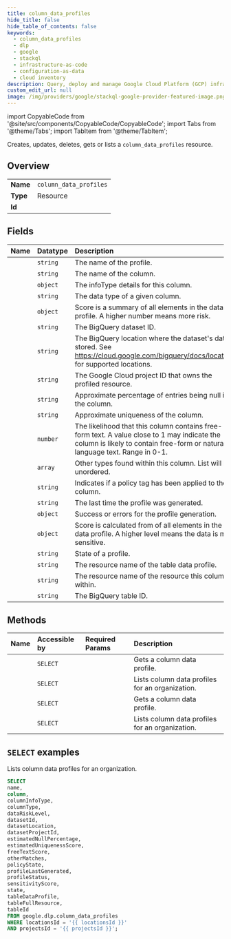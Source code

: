 ```yaml
---
title: column_data_profiles
hide_title: false
hide_table_of_contents: false
keywords:
  - column_data_profiles
  - dlp
  - google
  - stackql
  - infrastructure-as-code
  - configuration-as-data
  - cloud inventory
description: Query, deploy and manage Google Cloud Platform (GCP) infrastructure and resources using SQL
custom_edit_url: null
image: /img/providers/google/stackql-google-provider-featured-image.png
---
```


import CopyableCode from '@site/src/components/CopyableCode/CopyableCode';
import Tabs from '@theme/Tabs';
import TabItem from '@theme/TabItem';

Creates, updates, deletes, gets or lists a <code>column_data_profiles</code> resource.

## Overview
<table><tbody>
<tr><td><b>Name</b></td><td><code>column_data_profiles</code></td></tr>
<tr><td><b>Type</b></td><td>Resource</td></tr>
<tr><td><b>Id</b></td><td><CopyableCode code="google.dlp.column_data_profiles" /></td></tr>
</tbody></table>

## Fields
| Name | Datatype | Description |
|:-----|:---------|:------------|
| <CopyableCode code="name" /> | `string` | The name of the profile. |
| <CopyableCode code="column" /> | `string` | The name of the column. |
| <CopyableCode code="columnInfoType" /> | `object` | The infoType details for this column. |
| <CopyableCode code="columnType" /> | `string` | The data type of a given column. |
| <CopyableCode code="dataRiskLevel" /> | `object` | Score is a summary of all elements in the data profile. A higher number means more risk. |
| <CopyableCode code="datasetId" /> | `string` | The BigQuery dataset ID. |
| <CopyableCode code="datasetLocation" /> | `string` | The BigQuery location where the dataset's data is stored. See https://cloud.google.com/bigquery/docs/locations for supported locations. |
| <CopyableCode code="datasetProjectId" /> | `string` | The Google Cloud project ID that owns the profiled resource. |
| <CopyableCode code="estimatedNullPercentage" /> | `string` | Approximate percentage of entries being null in the column. |
| <CopyableCode code="estimatedUniquenessScore" /> | `string` | Approximate uniqueness of the column. |
| <CopyableCode code="freeTextScore" /> | `number` | The likelihood that this column contains free-form text. A value close to 1 may indicate the column is likely to contain free-form or natural language text. Range in 0-1. |
| <CopyableCode code="otherMatches" /> | `array` | Other types found within this column. List will be unordered. |
| <CopyableCode code="policyState" /> | `string` | Indicates if a policy tag has been applied to the column. |
| <CopyableCode code="profileLastGenerated" /> | `string` | The last time the profile was generated. |
| <CopyableCode code="profileStatus" /> | `object` | Success or errors for the profile generation. |
| <CopyableCode code="sensitivityScore" /> | `object` | Score is calculated from of all elements in the data profile. A higher level means the data is more sensitive. |
| <CopyableCode code="state" /> | `string` | State of a profile. |
| <CopyableCode code="tableDataProfile" /> | `string` | The resource name of the table data profile. |
| <CopyableCode code="tableFullResource" /> | `string` | The resource name of the resource this column is within. |
| <CopyableCode code="tableId" /> | `string` | The BigQuery table ID. |

## Methods
| Name | Accessible by | Required Params | Description |
|:-----|:--------------|:----------------|:------------|
| <CopyableCode code="organizations_locations_column_data_profiles_get" /> | `SELECT` | <CopyableCode code="columnDataProfilesId, locationsId, organizationsId" /> | Gets a column data profile. |
| <CopyableCode code="organizations_locations_column_data_profiles_list" /> | `SELECT` | <CopyableCode code="locationsId, organizationsId" /> | Lists column data profiles for an organization. |
| <CopyableCode code="projects_locations_column_data_profiles_get" /> | `SELECT` | <CopyableCode code="columnDataProfilesId, locationsId, projectsId" /> | Gets a column data profile. |
| <CopyableCode code="projects_locations_column_data_profiles_list" /> | `SELECT` | <CopyableCode code="locationsId, projectsId" /> | Lists column data profiles for an organization. |

## `SELECT` examples

Lists column data profiles for an organization.

```sql
SELECT
name,
column,
columnInfoType,
columnType,
dataRiskLevel,
datasetId,
datasetLocation,
datasetProjectId,
estimatedNullPercentage,
estimatedUniquenessScore,
freeTextScore,
otherMatches,
policyState,
profileLastGenerated,
profileStatus,
sensitivityScore,
state,
tableDataProfile,
tableFullResource,
tableId
FROM google.dlp.column_data_profiles
WHERE locationsId = '{{ locationsId }}'
AND projectsId = '{{ projectsId }}'; 
```
